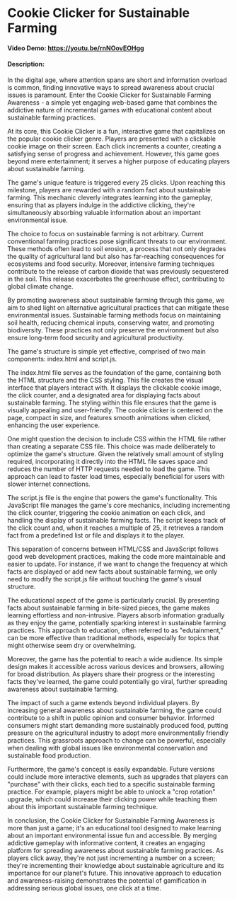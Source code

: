 # Cookie Clicker for Sustainable Farming
#### Video Demo: https://youtu.be/rnNOovEOHgg
#### Description:
In the digital age, where attention spans are short and information overload is common, finding innovative ways to spread awareness about crucial issues is paramount. Enter the Cookie Clicker for Sustainable Farming Awareness - a simple yet engaging web-based game that combines the addictive nature of incremental games with educational content about sustainable farming practices.

At its core, this Cookie Clicker is a fun, interactive game that capitalizes on the popular cookie clicker genre. Players are presented with a clickable cookie image on their screen. Each click increments a counter, creating a satisfying sense of progress and achievement. However, this game goes beyond mere entertainment; it serves a higher purpose of educating players about sustainable farming.

The game's unique feature is triggered every 25 clicks. Upon reaching this milestone, players are rewarded with a random fact about sustainable farming. This mechanic cleverly integrates learning into the gameplay, ensuring that as players indulge in the addictive clicking, they're simultaneously absorbing valuable information about an important environmental issue.

The choice to focus on sustainable farming is not arbitrary. Current conventional farming practices pose significant threats to our environment. These methods often lead to soil erosion, a process that not only degrades the quality of agricultural land but also has far-reaching consequences for ecosystems and food security. Moreover, intensive farming techniques contribute to the release of carbon dioxide that was previously sequestered in the soil. This release exacerbates the greenhouse effect, contributing to global climate change.

By promoting awareness about sustainable farming through this game, we aim to shed light on alternative agricultural practices that can mitigate these environmental issues. Sustainable farming methods focus on maintaining soil health, reducing chemical inputs, conserving water, and promoting biodiversity. These practices not only preserve the environment but also ensure long-term food security and agricultural productivity.

The game's structure is simple yet effective, comprised of two main components: index.html and script.js.

The index.html file serves as the foundation of the game, containing both the HTML structure and the CSS styling. This file creates the visual interface that players interact with. It displays the clickable cookie image, the click counter, and a designated area for displaying facts about sustainable farming. The styling within this file ensures that the game is visually appealing and user-friendly. The cookie clicker is centered on the page, compact in size, and features smooth animations when clicked, enhancing the user experience.

One might question the decision to include CSS within the HTML file rather than creating a separate CSS file. This choice was made deliberately to optimize the game's structure. Given the relatively small amount of styling required, incorporating it directly into the HTML file saves space and reduces the number of HTTP requests needed to load the game. This approach can lead to faster load times, especially beneficial for users with slower internet connections.

The script.js file is the engine that powers the game's functionality. This JavaScript file manages the game's core mechanics, including incrementing the click counter, triggering the cookie animation on each click, and handling the display of sustainable farming facts. The script keeps track of the click count and, when it reaches a multiple of 25, it retrieves a random fact from a predefined list or file and displays it to the player.

This separation of concerns between HTML/CSS and JavaScript follows good web development practices, making the code more maintainable and easier to update. For instance, if we want to change the frequency at which facts are displayed or add new facts about sustainable farming, we only need to modify the script.js file without touching the game's visual structure.

The educational aspect of the game is particularly crucial. By presenting facts about sustainable farming in bite-sized pieces, the game makes learning effortless and non-intrusive. Players absorb information gradually as they enjoy the game, potentially sparking interest in sustainable farming practices. This approach to education, often referred to as "edutainment," can be more effective than traditional methods, especially for topics that might otherwise seem dry or overwhelming.

Moreover, the game has the potential to reach a wide audience. Its simple design makes it accessible across various devices and browsers, allowing for broad distribution. As players share their progress or the interesting facts they've learned, the game could potentially go viral, further spreading awareness about sustainable farming.

The impact of such a game extends beyond individual players. By increasing general awareness about sustainable farming, the game could contribute to a shift in public opinion and consumer behavior. Informed consumers might start demanding more sustainably produced food, putting pressure on the agricultural industry to adopt more environmentally friendly practices. This grassroots approach to change can be powerful, especially when dealing with global issues like environmental conservation and sustainable food production.

Furthermore, the game's concept is easily expandable. Future versions could include more interactive elements, such as upgrades that players can "purchase" with their clicks, each tied to a specific sustainable farming practice. For example, players might be able to unlock a "crop rotation" upgrade, which could increase their clicking power while teaching them about this important sustainable farming technique.

In conclusion, the Cookie Clicker for Sustainable Farming Awareness is more than just a game; it's an educational tool designed to make learning about an important environmental issue fun and accessible. By merging addictive gameplay with informative content, it creates an engaging platform for spreading awareness about sustainable farming practices. As players click away, they're not just incrementing a number on a screen; they're incrementing their knowledge about sustainable agriculture and its importance for our planet's future. This innovative approach to education and awareness-raising demonstrates the potential of gamification in addressing serious global issues, one click at a time.

